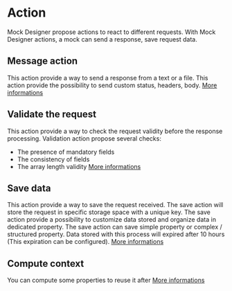 # Action
Mock Designer propose actions to react to different requests. 
With Mock Designer actions, a mock can send a response, save request data.

## Message action
This action provide a way to send a response from a text or a file.
This action provide the possibility to send custom status, headers, body.
[More informations]()

## Validate the request
This action provide a way to check the request validity before the response processing.
Validation action propose several checks:
* The presence of mandatory fields
* The consistency of fields
* The array length validity
[More informations]()

## Save data
This action provide a way to save the request received.
The save action will store the request in specific storage space with a unique key. 
The save action provide a possibility to customize data stored and organize data in dedicated property. The save action can save simple property or complex / structured property.
Data stored with this process will expired after 10 hours (This expiration can be configured).
[More informations](https://github.com/kevinramage/mockDesigner/blob/master/doc/storage.md)

## Compute context
You can compute some properties to reuse it after
[More informations]()